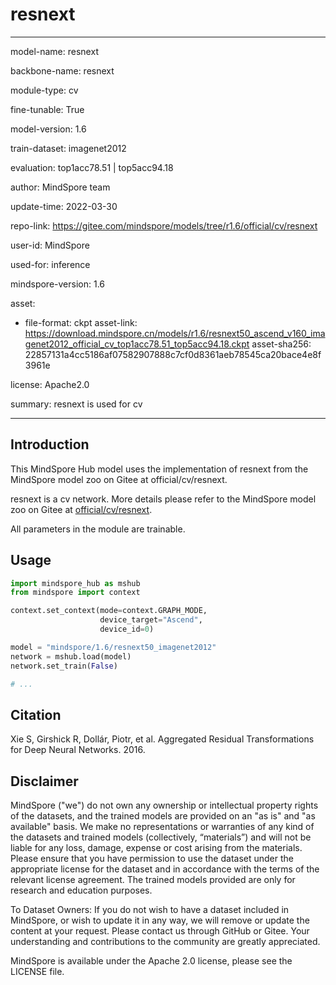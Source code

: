 # resnext

---

model-name: resnext

backbone-name: resnext

module-type: cv

fine-tunable: True

model-version: 1.6

train-dataset: imagenet2012

evaluation: top1acc78.51 | top5acc94.18

author: MindSpore team

update-time: 2022-03-30

repo-link: <https://gitee.com/mindspore/models/tree/r1.6/official/cv/resnext>

user-id: MindSpore

used-for: inference

mindspore-version: 1.6

asset:

-
    file-format: ckpt
    asset-link: <https://download.mindspore.cn/models/r1.6/resnext50_ascend_v160_imagenet2012_official_cv_top1acc78.51_top5acc94.18.ckpt>
    asset-sha256: 22857131a4cc5186af07582907888c7cf0d8361aeb78545ca20bace4e8f3961e

license: Apache2.0

summary: resnext is used for cv

---

## Introduction

This MindSpore Hub model uses the implementation of resnext from the MindSpore model zoo on Gitee at official/cv/resnext.

resnext is a cv network. More details please refer to the MindSpore model zoo on Gitee at [official/cv/resnext](https://gitee.com/mindspore/models/blob/r1.6/official/cv/resnext/README.md).

All parameters in the module are trainable.

## Usage

```python
import mindspore_hub as mshub
from mindspore import context

context.set_context(mode=context.GRAPH_MODE,
                    device_target="Ascend",
                    device_id=0)

model = "mindspore/1.6/resnext50_imagenet2012"
network = mshub.load(model)
network.set_train(False)

# ...
```

## Citation

Xie S, Girshick R, Dollár, Piotr, et al. Aggregated Residual Transformations for Deep Neural Networks. 2016.

## Disclaimer

MindSpore ("we") do not own any ownership or intellectual property rights of the datasets, and the trained models are provided on an "as is" and "as available" basis. We make no representations or warranties of any kind of the datasets and trained models (collectively, “materials”) and will not be liable for any loss, damage, expense or cost arising from the materials. Please ensure that you have permission to use the dataset under the appropriate license for the dataset and in accordance with the terms of the relevant license agreement. The trained models provided are only for research and education purposes.

To Dataset Owners: If you do not wish to have a dataset included in MindSpore, or wish to update it in any way, we will remove or update the content at your request. Please contact us through GitHub or Gitee. Your understanding and contributions to the community are greatly appreciated.

MindSpore is available under the Apache 2.0 license, please see the LICENSE file.
